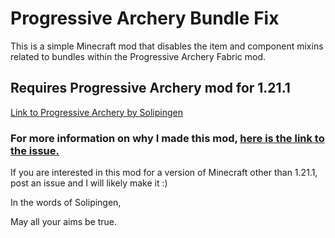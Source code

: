 # Progressive Archery Bundle Fix

This is a simple Minecraft mod that disables the item and component mixins related to bundles within the Progressive Archery Fabric mod.

## Requires Progressive Archery mod for 1.21.1

[Link to Progressive Archery by Solipingen](https://github.com/SolipIngen/minecraft.progressivearchery)

### For more information on why I made this mod, [here is the link to the issue.](https://github.com/SolipIngen/minecraft.progressivearchery/issues/83)

If you are interested in this mod for a version of Minecraft other than 1.21.1, post an issue and I will likely make it :)

In the words of Solipingen,

May all your aims be true.
